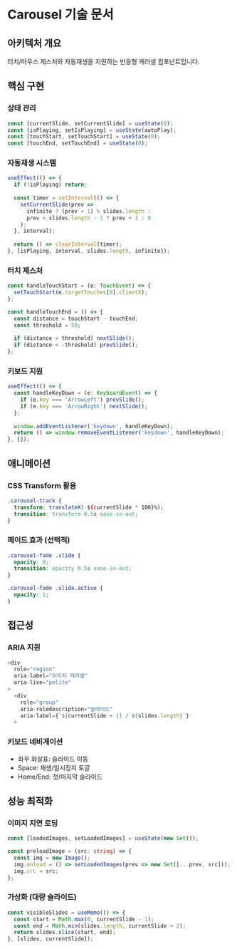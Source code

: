 # Carousel 기술 문서

## 아키텍처 개요

터치/마우스 제스처와 자동재생을 지원하는 반응형 캐러셀 컴포넌트입니다.

## 핵심 구현

### 상태 관리
```typescript
const [currentSlide, setCurrentSlide] = useState(0);
const [isPlaying, setIsPlaying] = useState(autoPlay);
const [touchStart, setTouchStart] = useState(0);
const [touchEnd, setTouchEnd] = useState(0);
```

### 자동재생 시스템
```typescript
useEffect(() => {
  if (!isPlaying) return;
  
  const timer = setInterval(() => {
    setCurrentSlide(prev => 
      infinite ? (prev + 1) % slides.length : 
      prev < slides.length - 1 ? prev + 1 : 0
    );
  }, interval);
  
  return () => clearInterval(timer);
}, [isPlaying, interval, slides.length, infinite]);
```

### 터치 제스처
```typescript
const handleTouchStart = (e: TouchEvent) => {
  setTouchStart(e.targetTouches[0].clientX);
};

const handleTouchEnd = () => {
  const distance = touchStart - touchEnd;
  const threshold = 50;
  
  if (distance > threshold) nextSlide();
  if (distance < -threshold) prevSlide();
};
```

### 키보드 지원
```typescript
useEffect(() => {
  const handleKeyDown = (e: KeyboardEvent) => {
    if (e.key === 'ArrowLeft') prevSlide();
    if (e.key === 'ArrowRight') nextSlide();
  };
  
  window.addEventListener('keydown', handleKeyDown);
  return () => window.removeEventListener('keydown', handleKeyDown);
}, []);
```

## 애니메이션

### CSS Transform 활용
```css
.carousel-track {
  transform: translateX(-${currentSlide * 100}%);
  transition: transform 0.5s ease-in-out;
}
```

### 페이드 효과 (선택적)
```css
.carousel-fade .slide {
  opacity: 0;
  transition: opacity 0.5s ease-in-out;
}

.carousel-fade .slide.active {
  opacity: 1;
}
```

## 접근성

### ARIA 지원
```typescript
<div
  role="region"
  aria-label="이미지 캐러셀"
  aria-live="polite"
>
  <div
    role="group"
    aria-roledescription="슬라이드"
    aria-label={`${currentSlide + 1} / ${slides.length}`}
  >
```

### 키보드 네비게이션
- 좌우 화살표: 슬라이드 이동
- Space: 재생/일시정지 토글
- Home/End: 첫/마지막 슬라이드

## 성능 최적화

### 이미지 지연 로딩
```typescript
const [loadedImages, setLoadedImages] = useState(new Set());

const preloadImage = (src: string) => {
  const img = new Image();
  img.onload = () => setLoadedImages(prev => new Set([...prev, src]));
  img.src = src;
};
```

### 가상화 (대량 슬라이드)
```typescript
const visibleSlides = useMemo(() => {
  const start = Math.max(0, currentSlide - 1);
  const end = Math.min(slides.length, currentSlide + 2);
  return slides.slice(start, end);
}, [slides, currentSlide]);
``` 